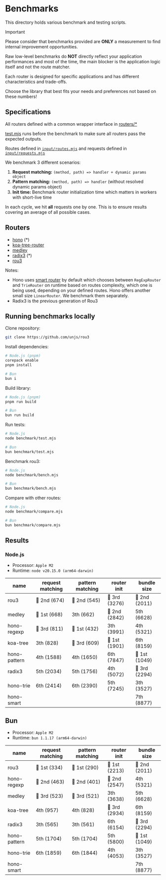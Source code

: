 # Benchmarks

This directory holds various benchmark and testing scripts.

> [!IMPORTANT]
> Please consider that benchmarks provided are **ONLY** a measurement to find internal improvement opportunities.
>
> Raw low-level benchmarks do **NOT** directly reflect your application performances and most of the time, the main blocker is the application logic itself and not the route matcher.
>
> Each router is designed for specific applications and has different characteristics and trade-offs.
>
> Choose the library that best fits your needs and preferences not based on these numbers!

## Specifications

All routers defined with a common wrapper interface in [routers/\*](./routers/)

[test.mjs](./test.mjs) runs before the benchmark to make sure all routers pass the expected outputs.

Routes defined in [`input/routes.mjs`](./input/routes.mjs) and requests defined in [`input/requests.mjs`](./input/requests.mjs)

We benchmark 3 different scenarios:

1. **Request matching:** `(method, path) => handler + dynamic params object`
2. **Pattern matching:** `(method, path) => handler` (without resolved dynamic params object)
3. **Init time:** Benchmark router initialization time which matters in workers with short-live time

In each cycle, we hit **all** requests one by one. This is to ensure results covering an average of all possible cases.

## Routers

- [hono](https://hono.dev/docs/concepts/routers) (\*)
- [koa-tree-router](https://github.com/steambap/koa-tree-router)
- [medley](https://github.com/medleyjs/router)
- [radix3](https://github.com/unjs/rou3/tree/radix3) (\*)
- [rou3](https://github.com/unjs/rou3)

Notes:

- Hono uses [smart router](https://hono.dev/docs/concepts/routers#smartrouter) by default which chooses between `RegExpRouter` and `TrieRouter` on runtime based on routes complexity, which one is being used, depending on your defined routes. Hono offers another small size `LinearRouter`. We benchmark them separately.
- Radix3 is the previous generation of Rou3

## Running benchmarks locally

Clone repository:

```sh
git clone https://github.com/unjs/rou3
```

Install dependencies:

```sh
# Node.js (pnpm)
corepack enable
pnpm install

# Bun
bun i
```

Build library:

```sh
# Node.js (pnpm)
pnpm run build

# Bun
bun run build
```

Run tests:

```sh
# Node.js
node benchmark/test.mjs

# Bun
bun benchmark/test.mjs
```

Benchmark rou3:

```sh
# Node.js
node benchmark/bench.mjs

# Bun
bun benchmark/bench.mjs
```

Compare with other routes:

```sh
# Node.js
node benchmark/compare.mjs

# Bun
bun benchmark/compare.mjs
```

## Results

### Node.js

<!-- automd:bench node -->

- Processor: `Apple M2`
- Runtime: `node v20.15.0 (arm64-darwin)`

name                 | request matching     | pattern matching     | router init          | bundle size         
-------------------- | -------------------- | -------------------- | -------------------- | --------------------
rou3                 | 🥈 2nd (674)         | 🥈 2nd (545)         | 🥉 3rd (3276)        | 🥈 2nd (2011)       
medley               | 🥇 1st (668)         |    3th (662)         | 🥈 2nd (2842)        |    5th (6628)       
hono-regexp          | 🥉 3rd (811)         | 🥇 1st (432)         |    3th (3991)        |    4th (5321)       
koa-tree             |    3th (828)         | 🥉 3rd (609)         | 🥇 1st (1901)        |    6th (8159)       
hono-pattern         |    4th (1588)        |    4th (1650)        |    6th (7847)        | 🥇 1st (1049)       
radix3               |    5th (2034)        |    5th (1756)        |    4th (5072)        | 🥉 3rd (2294)       
hono-trie            |    6th (2414)        |    6th (2390)        |    5th (7245)        |    3th (3527)       
hono-smart           |                      |                      |                      |    7th (8877)

<!-- /automd -->

## Bun

<!-- automd:bench bun -->

- Processor: `Apple M2`
- Runtime: `bun 1.1.17 (arm64-darwin)`

name                 | request matching     | pattern matching     | router init          | bundle size         
-------------------- | -------------------- | -------------------- | -------------------- | --------------------
rou3                 | 🥇 1st (334)         | 🥇 1st (290)         | 🥇 1st (2213)        | 🥈 2nd (2011)       
hono-regexp          | 🥈 2nd (463)         | 🥈 2nd (401)         | 🥈 2nd (2547)        |    4th (5321)       
medley               | 🥉 3rd (523)         | 🥉 3rd (521)         |    3th (3638)        |    5th (6628)       
koa-tree             |    4th (957)         |    4th (828)         | 🥉 3rd (2934)        |    6th (8159)       
radix3               |    3th (565)         |    3th (561)         |    6th (6154)        | 🥉 3rd (2294)       
hono-pattern         |    5th (1704)        |    5th (1704)        |    5th (5800)        | 🥇 1st (1049)       
hono-trie            |    6th (1859)        |    6th (1844)        |    4th (4053)        |    3th (3527)       
hono-smart           |                      |                      |                      |    7th (8877)

<!-- /automd -->
